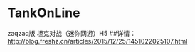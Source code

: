 # TankOnLine
zaqzaq版 坦克对战（迷你网游）H5
##详情：http://blog.freshz.cn/articles/2015/12/25/1451022025107.html
